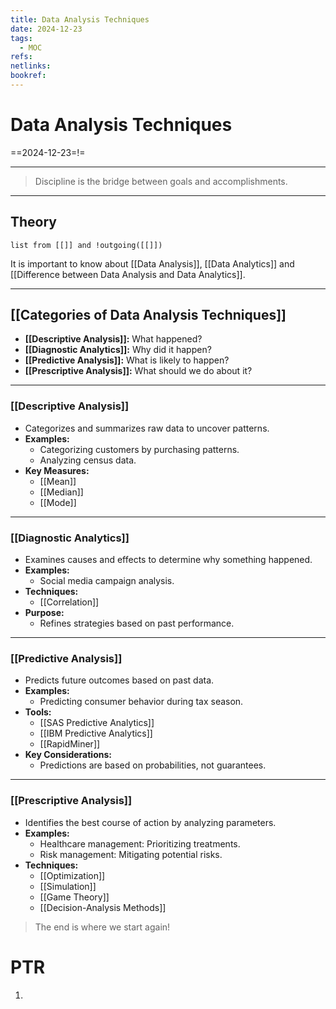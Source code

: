 ```yaml
---
title: Data Analysis Techniques
date: 2024-12-23
tags:
  - MOC
refs: 
netlinks: 
bookref:
---
```

# Data Analysis Techniques
==2024-12-23=!=

---
> Discipline is the bridge between goals and accomplishments.
---
## Theory

```dataview
list from [[]] and !outgoing([[]])
```

It is important to know about [[Data Analysis]], [[Data Analytics]] and [[Difference between Data Analysis and Data Analytics]].

---

## [[Categories of Data Analysis Techniques]]  
- **[[Descriptive Analysis]]:** What happened?  
- **[[Diagnostic Analytics]]:** Why did it happen?  
- **[[Predictive Analysis]]:** What is likely to happen?  
- **[[Prescriptive Analysis]]:** What should we do about it?  

---

### [[Descriptive Analysis]]  
- Categorizes and summarizes raw data to uncover patterns.  
- **Examples:**  
  - Categorizing customers by purchasing patterns.  
  - Analyzing census data.  
- **Key Measures:**  
  - [[Mean]]  
  - [[Median]]  
  - [[Mode]]  

---

### [[Diagnostic Analytics]]  
- Examines causes and effects to determine why something happened.  
- **Examples:**  
  - Social media campaign analysis.  
- **Techniques:**  
  - [[Correlation]]  
- **Purpose:**  
  - Refines strategies based on past performance.  

---

### [[Predictive Analysis]]  
- Predicts future outcomes based on past data.  
- **Examples:**  
  - Predicting consumer behavior during tax season.  
- **Tools:**  
  - [[SAS Predictive Analytics]]  
  - [[IBM Predictive Analytics]]  
  - [[RapidMiner]]  
- **Key Considerations:**  
  - Predictions are based on probabilities, not guarantees.  

---

### [[Prescriptive Analysis]]  
- Identifies the best course of action by analyzing parameters.  
- **Examples:**  
  - Healthcare management: Prioritizing treatments.  
  - Risk management: Mitigating potential risks.  
- **Techniques:**  
  - [[Optimization]]  
  - [[Simulation]]  
  - [[Game Theory]]  
  - [[Decision-Analysis Methods]]  


> The end is where we start again!

# PTR
1. 
